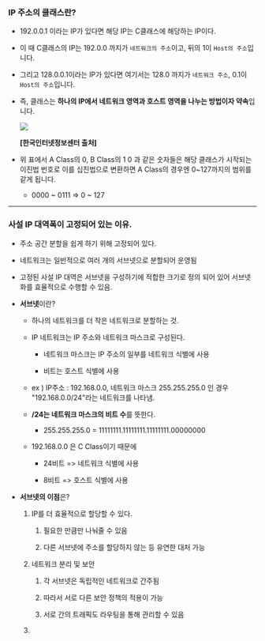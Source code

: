 ### IP 주소의 클래스란?

- 192.0.0.1 이라는 IP가 있다면 해당 IP는 C클래스에 해당하는 IP이다.

- 이 때 C클래스의 IP는 192.0.0 까지가 `네트워크의 주소`이고, 뒤의 1이 `Host의 주소`입니다.

- 그리고 128.0.0.1이라는 IP가 있다면 여기서는 128.0 까지가 `네트워크 주소`, 0.1이 `Host의 주소`입니다.

- 즉, 클래스는 **하나의 IP에서 네트워크 영역과 호스트 영역을 나누는 방법이자 약속**입니다.

  ![](https://t1.daumcdn.net/cfile/tistory/99068D495BE8101D34)

  **[한국인터넷정보센터 출처]**

- 위 표에서 A Class의 0, B Class의 1 0 과 같은 숫자들은 해당 클래스가 시작되는 이진법 번호로 이를 십진법으로 변환하면 A Class의 경우엔 0~127까지의 범위를 같게 됩니다.
  - 0000 ~ 0111 => 0 ~ 127

---

### 사설 IP 대역폭이 고정되어 있는 이유.

-  주소 공간 분할을 쉽게 하기 위해 고정되어 있다.
  
  - 네트워크는 일반적으로 여러 개의 서브넷으로 분할되어 운영됨
  
  - 고정된 사설 IP 대역은 서브넷을 구성하기에 적합한 크기로 정의 되어 있어 서브넷화를 효율적으로 수행할 수 있음.

- **서브넷**이란?
  
  - 하나의 네트워크를 더 작은 네트워크로 분할하는 것.
  
  - IP 네트워크는 IP 주소와 네트워크 마스크로 구성된다. 
    
    - 네트워크 마스크는 IP 주소의 일부를 네트워크 식별에 사용
    
    - 비트는 호스트 식별에 사용
  
  - ex ) IP주소 : 192.168.0.0, 네트워크 마스크 255.255.255.0 인 경우 "192.168.0.0/24"라는 네트워크를 나타냄.
  
  - **/24는 네트워크 마스크의 비트 수**를 뜻한다.
    
    - 255.255.255.0 = 11111111.11111111.11111111.00000000
  
  - 192.168.0.0 은 C Class이기 때문에
    
    - 24비트 => 네트워크 식별에 사용
    
    - 8비트 => 호스트 식별에 사용

- **서브넷의 이점**은?
  
  1. IP를 더 효율적으로 할당할 수 있다.
     
     1. 필요한 만큼만 나눠줄 수 있음
     
     2. 다른 서브넷에 주소를 할당하지 않는 등 유연한 대처 가능
  
  2. 네트워크 분리 및 보안 
     
     1. 각 서브넷은 독립적인 네트워크로 간주됨
     
     2. 따라서 서로 다른 보안 정책의 적용이 가능
     
     3. 서로 간의 트래픽도 라우팅을 통해 관리할 수 있음
  
  3. 
